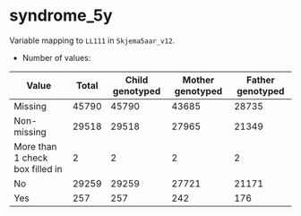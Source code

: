 # syndrome_5y
Variable mapping to `LL111` in `Skjema5aar_v12`.
- Number of values:

| Value | Total | Child genotyped | Mother genotyped | Father genotyped |
| ----- | ----- | --------------- | ---------------- | ---------------- |
| Missing | 45790 | 45790 | 43685 | 28735 |
| Non-missing | 29518 | 29518 | 27965 | 21349 |
| More than 1 check box filled in | 2 | 2 | 2 |2 |
| No | 29259 | 29259 | 27721 |21171 |
| Yes | 257 | 257 | 242 |176 |




